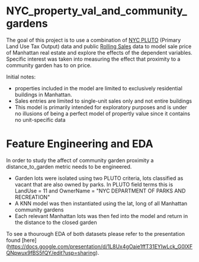 # NYC_property_val_and_community_gardens

The goal of this project is to use a combination of [NYC PLUTO](https://www1.nyc.gov/site/planning/data-maps/open-data/dwn-pluto-mappluto.page) (Primary Land Use Tax Output) data and public [Rolling Sales](https://www1.nyc.gov/site/finance/taxes/property-rolling-sales-data.page)
data to model sale price of Manhattan real estate and explore the effects of the dependent variables. Specific interest was taken into measuring the effect that proximity to a community garden has to on price.

Initial notes:
* properties included in the model are limited to exclusively residential buildings in Manhattan.
* Sales entries are limited to single-unit sales only and not entire buildings
* This model is primarily intended for exploratory purposes and is under no illusions of being a perfect model of propertly value since it contains no unit-specific data


# Feature Engineering and EDA

In order to study the affect of community garden proximity a distance_to_garden metric needs to be engineered.
* Garden lots were isolated using two PLUTO criteria, lots classified as vacant that are also owned by parks. In PLUTO field terms this is LandUse = 11 and OwnerName = "NYC DEPARTMENT OF PARKS AND RECREATION"
* A KNN model was then instantiated using the lat, long of all Manhattan community gardens
* Each relevant Manhattan lots was then fed into the model and return in the distance to the closed garden

To see a thourough EDA of both datasets please refer to the presentation found [here] (https://docs.google.com/presentation/d/1L8Ux4gOaie1ffT31EYIwLck_G0lXFQNpwux9fBS5fQY/edit?usp=sharing). 
